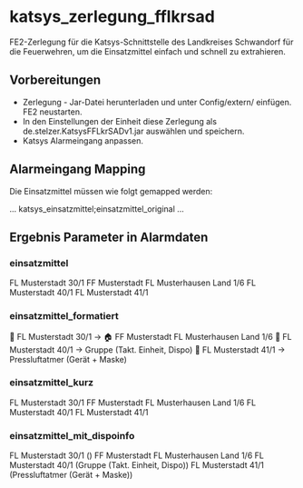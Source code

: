 # katsys_zerlegung_fflkrsad

FE2-Zerlegung für die Katsys-Schnittstelle des Landkreises Schwandorf für die Feuerwehren, um die Einsatzmittel einfach und schnell zu extrahieren.

## Vorbereitungen ##
- Zerlegung - Jar-Datei herunterladen und unter Config/extern/ einfügen. FE2 neustarten.
- In den Einstellungen der Einheit diese Zerlegung als de.stelzer.KatsysFFLkrSADv1.jar auswählen und speichern.
- Katsys Alarmeingang anpassen.

## Alarmeingang Mapping ##
Die Einsatzmittel müssen wie folgt gemapped werden:

...
katsys_einsatzmittel;einsatzmittel_original
...

## Ergebnis Parameter in Alarmdaten ##
### einsatzmittel ###
FL Musterstadt 30/1
FF Musterstadt
FL Musterhausen Land 1/6
FL Musterstadt 40/1
FL Musterstadt 41/1

### einsatzmittel_formatiert ###
🚒 FL Musterstadt 30/1
→
🏠 FF Musterstadt
FL Musterhausen Land 1/6
🚒 FL Musterstadt 40/1
→ Gruppe (Takt. Einheit, Dispo)
🚒 FL Musterstadt 41/1
→ Pressluftatmer (Gerät + Maske)

### einsatzmittel_kurz	###
FL Musterstadt 30/1
FF Musterstadt
FL Musterhausen Land 1/6
FL Musterstadt 40/1
FL Musterstadt 41/1

### einsatzmittel_mit_dispoinfo ###
FL Musterstadt 30/1 ()
FF Musterstadt
FL Musterhausen Land 1/6
FL Musterstadt 40/1 (Gruppe (Takt. Einheit, Dispo))
FL Musterstadt 41/1 (Pressluftatmer (Gerät + Maske))
